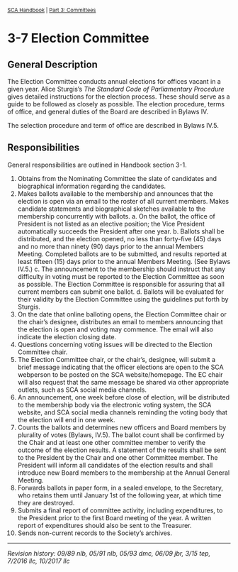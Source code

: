 <sup>[SCA Handbook](/sca-handbook/index.html) | [Part 3: Committees](../03_committees/index.html)</sup> 

# 3-7 Election Committee

## General Description

The Election Committee conducts annual elections for offices vacant in a given year. Alice Sturgis’s _The Standard Code of Parliamentary Procedure_ gives detailed instructions for the election process. These should serve as a guide to be followed as closely as possible. The election procedure, terms of office, and general duties of the Board are described in Bylaws IV.

The selection procedure and term of office are described in Bylaws IV.5.

## Responsibilities

General responsibilities are outlined in Handbook section 3-1.

1. Obtains from the Nominating Committee the slate of candidates and biographical information regarding the candidates.
2. Makes ballots available to the membership and announces that the election is open via an email to the roster of all current members. Makes candidate statements and biographical sketches available to the membership concurrently with ballots.
   a. On the ballot, the office of President is not listed as an elective position; the Vice President automatically succeeds the President after one year.
   b. Ballots shall be distributed, and the election opened, no less than forty-five (45) days and no more than ninety (90) days prior to the annual Members Meeting. Completed ballots are to be submitted, and results reported at least fifteen (15) days prior to the annual Members Meeting. (See Bylaws IV.5.)
   c. The announcement to the membership should instruct that any difficulty in voting must be reported to the Election Committee as soon as possible. The Election Committee is responsible for assuring that all current members can submit one ballot.
   d. Ballots will be evaluated for their validity by the Election Committee using the guidelines put forth by Sturgis.
3. On the date that online balloting opens, the Election Committee chair or the chair’s designee, distributes an email to members announcing that the election is open and voting may commence. The email will also indicate the election closing date.
4. Questions concerning voting issues will be directed to the Election Committee chair.
5. The Election Committee chair, or the chair’s, designee, will submit a brief message indicating that the officer elections are open to the SCA webperson to be posted on the SCA website/homepage. The EC chair will also request that the same message be shared via other appropriate outlets, such as SCA social media channels.
6. An announcement, one week before close of election, will be distributed to the membership body via the electronic voting system, the SCA website, and SCA social media channels reminding the voting body that the election will end in one week.
7. Counts the ballots and determines new officers and Board members by plurality of votes (Bylaws, IV.5). The ballot count shall be confirmed by the Chair and at least one other committee member to verify the outcome of the election results. A statement of the results shall be sent to the President by the Chair and one other Committee member. The President will inform all candidates of the election results and shall introduce new Board members to the membership at the Annual General Meeting.
8. Forwards ballots in paper form, in a sealed envelope, to the Secretary, who retains them until January 1st of the following year, at which time they are destroyed.
9. Submits a final report of committee activity, including expenditures, to the President prior to the first Board meeting of the year. A written report of expenditures should also be sent to the Treasurer.
10. Sends non-current records to the Society’s archives.

***

_Revision history: 09/89 nlb, 05/91 nlb, 05/93 dmc, 06/09 jbr, 3/15 tep, 7/2016 llc, 10/2017 llc_

